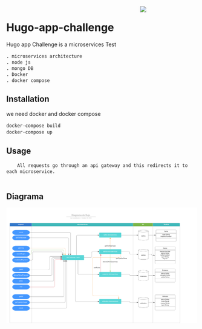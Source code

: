 <img src="https://cdn.worldvectorlogo.com/logos/nodejs.svg" width="150px" align="right" />

# Hugo-app-challenge
Hugo app Challenge is a microservices Test

```
. microservices architecture
. node js
. mongo DB
. Docker
. docker compose
```

## Installation

we need docker and docker compose

```bash
docker-compose build
docker-compose up
```

## Usage

```
    All requests go through an api gateway and this redirects it to each microservice.
    
```


## Diagrama

![Alt text](./diagrama/diagramaDeFlujoHugoChallenge.png?raw=true "Diagrama")